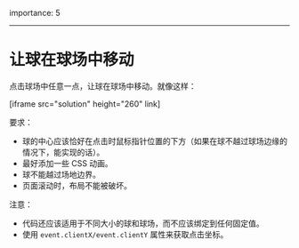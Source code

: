 importance: 5

---

# 让球在球场中移动

点击球场中任意一点，让球在球场中移动。就像这样：

[iframe src="solution" height="260" link]

要求：

- 球的中心应该恰好在点击时鼠标指针位置的下方（如果在球不越过球场边缘的情况下，能实现的话）。
- 最好添加一些 CSS 动画。
- 球不能越过场地边界。
- 页面滚动时，布局不能被破坏。

注意：

- 代码还应该适用于不同大小的球和球场，而不应该绑定到任何固定值。
- 使用 `event.clientX/event.clientY` 属性来获取点击坐标。
